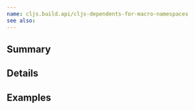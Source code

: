 ```yaml
---
name: cljs.build.api/cljs-dependents-for-macro-namespaces
see also:
---
```


## Summary

## Details

## Examples
